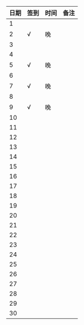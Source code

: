 日期|签到|时间|备注|
:---------------|:---------------|:---------------|:---------------
1||||
2|√|晚||
3||||
4||||
5|√|晚||
6||||
7|√|晚||
8||||
9|√|晚||
10||||
11||||
12||||
13||||
14||||
15||||
16||||
17||||
18||||
19||||
20||||
21||||
22||||
23||||
24||||
25||||
26||||
27||||
28||||
29||||
30||||
